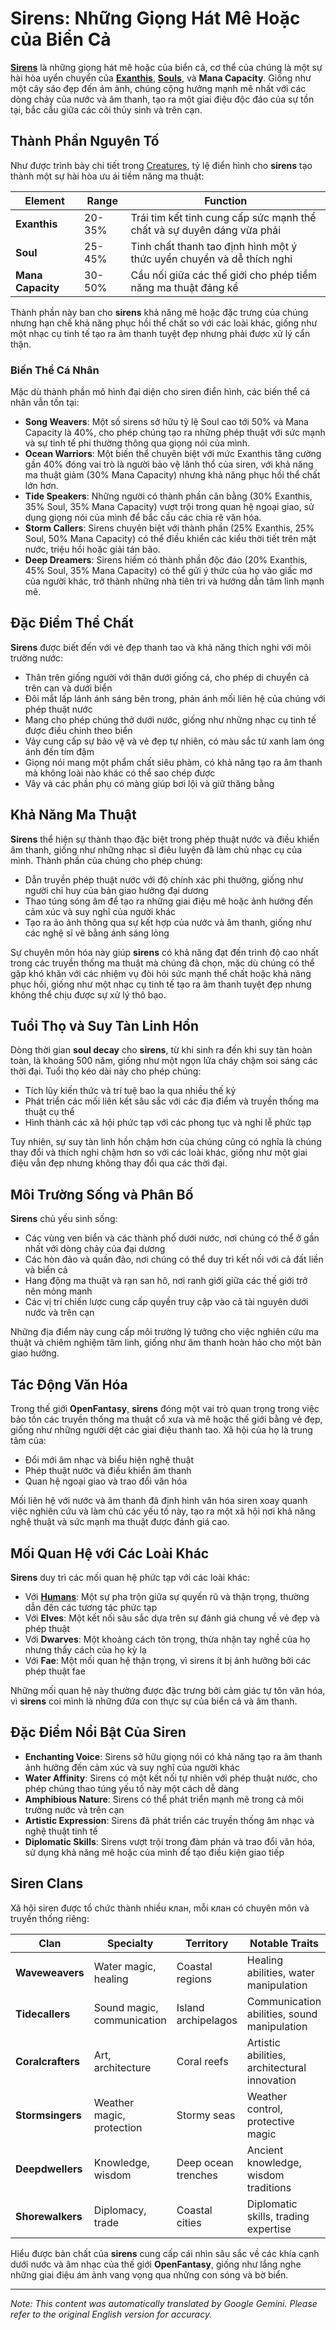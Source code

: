 # **Sirens**: Những Giọng Hát Mê Hoặc của Biển Cả

[**Sirens**](/codex/Creatures/Sirens.md) là những giọng hát mê hoặc của biển cả, cơ thể của chúng là một sự hài hòa uyển chuyển của [**Exanthis**](/codex/Basic/Exanthis.md), [**Souls**](/codex/Basic/Soul.md), và **Mana Capacity**. Giống như một cây sáo đẹp đến ám ảnh, chúng cộng hưởng mạnh mẽ nhất với các dòng chảy của nước và âm thanh, tạo ra một giai điệu độc đáo của sự tồn tại, bắc cầu giữa các cõi thủy sinh và trên cạn.

## Thành Phần Nguyên Tố

Như được trình bày chi tiết trong [Creatures](/codex/Creatures/Creatures.md), tỷ lệ điển hình cho **sirens** tạo thành một sự hài hòa ưu ái tiềm năng ma thuật:

| Element | Range | Function |
|---------|------------|----------|
| **Exanthis** | 20-35% | Trái tim kết tinh cung cấp sức mạnh thể chất và sự duyên dáng vừa phải |
| **Soul** | 25-45% | Tinh chất thanh tao định hình một ý thức uyển chuyển và dễ thích nghi |
| **Mana Capacity** | 30-50% | Cầu nối giữa các thế giới cho phép tiềm năng ma thuật đáng kể |

Thành phần này ban cho **sirens** khả năng mê hoặc đặc trưng của chúng nhưng hạn chế khả năng phục hồi thể chất so với các loài khác, giống như một nhạc cụ tinh tế tạo ra âm thanh tuyệt đẹp nhưng phải được xử lý cẩn thận.

### Biến Thể Cá Nhân

Mặc dù thành phần mô hình đại diện cho siren điển hình, các biến thể cá nhân vẫn tồn tại:

- **Song Weavers**: Một số sirens sở hữu tỷ lệ Soul cao tới 50% và Mana Capacity là 40%, cho phép chúng tạo ra những phép thuật với sức mạnh và sự tinh tế phi thường thông qua giọng nói của mình.
- **Ocean Warriors**: Một biến thể chuyên biệt với mức Exanthis tăng cường gần 40% đóng vai trò là người bảo vệ lãnh thổ của siren, với khả năng ma thuật giảm (30% Mana Capacity) nhưng khả năng phục hồi thể chất lớn hơn.
- **Tide Speakers**: Những người có thành phần cân bằng (30% Exanthis, 35% Soul, 35% Mana Capacity) vượt trội trong quan hệ ngoại giao, sử dụng giọng nói của mình để bắc cầu các chia rẽ văn hóa.
- **Storm Callers**: Sirens chuyên biệt với thành phần (25% Exanthis, 25% Soul, 50% Mana Capacity) có thể điều khiển các kiểu thời tiết trên mặt nước, triệu hồi hoặc giải tán bão.
- **Deep Dreamers**: Sirens hiếm có thành phần độc đáo (20% Exanthis, 45% Soul, 35% Mana Capacity) có thể gửi ý thức của họ vào giấc mơ của người khác, trở thành những nhà tiên tri và hướng dẫn tâm linh mạnh mẽ.

## Đặc Điểm Thể Chất

**Sirens** được biết đến với vẻ đẹp thanh tao và khả năng thích nghi với môi trường nước:
- Thân trên giống người với thân dưới giống cá, cho phép di chuyển cả trên cạn và dưới biển
- Đôi mắt lấp lánh ánh sáng bên trong, phản ánh mối liên hệ của chúng với phép thuật nước
- Mang cho phép chúng thở dưới nước, giống như những nhạc cụ tinh tế được điều chỉnh theo biển
- Vảy cung cấp sự bảo vệ và vẻ đẹp tự nhiên, có màu sắc từ xanh lam óng ánh đến tím đậm
- Giọng nói mang một phẩm chất siêu phàm, có khả năng tạo ra âm thanh mà không loài nào khác có thể sao chép được
- Vây và các phần phụ có màng giúp bơi lội và giữ thăng bằng

## Khả Năng Ma Thuật

**Sirens** thể hiện sự thành thạo đặc biệt trong phép thuật nước và điều khiển âm thanh, giống như những nhạc sĩ điêu luyện đã làm chủ nhạc cụ của mình. Thành phần của chúng cho phép chúng:
- Dẫn truyền phép thuật nước với độ chính xác phi thường, giống như người chỉ huy của bản giao hưởng đại dương
- Thao túng sóng âm để tạo ra những giai điệu mê hoặc ảnh hưởng đến cảm xúc và suy nghĩ của người khác
- Tạo ra ảo ảnh thông qua sự kết hợp của nước và âm thanh, giống như các nghệ sĩ vẽ bằng ánh sáng lỏng

Sự chuyên môn hóa này giúp **sirens** có khả năng đạt đến trình độ cao nhất trong các truyền thống ma thuật mà chúng đã chọn, mặc dù chúng có thể gặp khó khăn với các nhiệm vụ đòi hỏi sức mạnh thể chất hoặc khả năng phục hồi, giống như một nhạc cụ tinh tế tạo ra âm thanh tuyệt đẹp nhưng không thể chịu được sự xử lý thô bạo.

## Tuổi Thọ và Suy Tàn Linh Hồn

Dòng thời gian **soul decay** cho **sirens**, từ khi sinh ra đến khi suy tàn hoàn toàn, là khoảng 500 năm, giống như một ngọn lửa cháy chậm soi sáng các thời đại. Tuổi thọ kéo dài này cho phép chúng:
- Tích lũy kiến thức và trí tuệ bao la qua nhiều thế kỷ
- Phát triển các mối liên kết sâu sắc với các địa điểm và truyền thống ma thuật cụ thể
- Hình thành các xã hội phức tạp với các phong tục và nghi lễ phức tạp

Tuy nhiên, sự suy tàn linh hồn chậm hơn của chúng cũng có nghĩa là chúng thay đổi và thích nghi chậm hơn so với các loài khác, giống như một giai điệu vẫn đẹp nhưng không thay đổi qua các thời đại.

## Môi Trường Sống và Phân Bố

**Sirens** chủ yếu sinh sống:
- Các vùng ven biển và các thành phố dưới nước, nơi chúng có thể ở gần nhất với dòng chảy của đại dương
- Các hòn đảo và quần đảo, nơi chúng có thể duy trì kết nối với cả đất liền và biển cả
- Hang động ma thuật và rạn san hô, nơi ranh giới giữa các thế giới trở nên mỏng manh
- Các vị trí chiến lược cung cấp quyền truy cập vào cả tài nguyên dưới nước và trên cạn

Những địa điểm này cung cấp môi trường lý tưởng cho việc nghiên cứu ma thuật và chiêm nghiệm tâm linh, giống như âm thanh hoàn hảo cho một bản giao hưởng.

## Tác Động Văn Hóa

Trong thế giới **OpenFantasy**, **sirens** đóng một vai trò quan trọng trong việc bảo tồn các truyền thống ma thuật cổ xưa và mê hoặc thế giới bằng vẻ đẹp, giống như những người dệt các giai điệu thanh tao. Xã hội của họ là trung tâm của:
- Đổi mới âm nhạc và biểu hiện nghệ thuật
- Phép thuật nước và điều khiển âm thanh
- Quan hệ ngoại giao và trao đổi văn hóa

Mối liên hệ với nước và âm thanh đã định hình văn hóa siren xoay quanh việc nghiên cứu và làm chủ các yếu tố này, tạo ra một xã hội nơi khả năng nghệ thuật và sức mạnh ma thuật được đánh giá cao.

## Mối Quan Hệ với Các Loài Khác

**Sirens** duy trì các mối quan hệ phức tạp với các loài khác:
- Với [**Humans**](/codex/Creatures/Human.md): Một sự pha trộn giữa sự quyến rũ và thận trọng, thường dẫn đến các tương tác phức tạp
- Với **Elves**: Một kết nối sâu sắc dựa trên sự đánh giá chung về vẻ đẹp và phép thuật
- Với **Dwarves**: Một khoảng cách tôn trọng, thừa nhận tay nghề của họ nhưng thấy cách của họ kỳ lạ
- Với **Fae**: Một mối quan hệ thận trọng, vì sirens ít bị ảnh hưởng bởi các phép thuật fae

Những mối quan hệ này thường được đặc trưng bởi cảm giác tự tôn văn hóa, vì **sirens** coi mình là những đứa con thực sự của biển cả và âm thanh.

## Đặc Điểm Nổi Bật Của Siren

- **Enchanting Voice**: Sirens sở hữu giọng nói có khả năng tạo ra âm thanh ảnh hưởng đến cảm xúc và suy nghĩ của người khác
- **Water Affinity**: Sirens có một kết nối tự nhiên với phép thuật nước, cho phép chúng thao túng yếu tố này một cách dễ dàng
- **Amphibious Nature**: Sirens có thể phát triển mạnh mẽ trong cả môi trường nước và trên cạn
- **Artistic Expression**: Sirens đã phát triển các truyền thống âm nhạc và nghệ thuật tinh tế
- **Diplomatic Skills**: Sirens vượt trội trong đàm phán và trao đổi văn hóa, sử dụng khả năng mê hoặc của mình để tạo điều kiện giao tiếp

## Siren Clans

Xã hội siren được tổ chức thành nhiều клан, mỗi клан có chuyên môn và truyền thống riêng:

| Clan | Specialty | Territory | Notable Traits |
|---------|---------------|---------|-------------------|
| **Waveweavers** | Water magic, healing | Coastal regions | Healing abilities, water manipulation |
| **Tidecallers** | Sound magic, communication | Island archipelagos | Communication abilities, sound manipulation |
| **Coralcrafters** | Art, architecture | Coral reefs | Artistic abilities, architectural innovation |
| **Stormsingers** | Weather magic, protection | Stormy seas | Weather control, protective magic |
| **Deepdwellers** | Knowledge, wisdom | Deep ocean trenches | Ancient knowledge, wisdom traditions |
| **Shorewalkers** | Diplomacy, trade | Coastal cities | Diplomatic skills, trading expertise |

Hiểu được bản chất của **sirens** cung cấp cái nhìn sâu sắc về các khía cạnh dưới nước và âm nhạc của thế giới **OpenFantasy**, giống như lắng nghe những giai điệu ám ảnh vang vọng qua những con sóng và bờ biển.


---
_Note: This content was automatically translated by Google Gemini. Please refer to the original English version for accuracy._